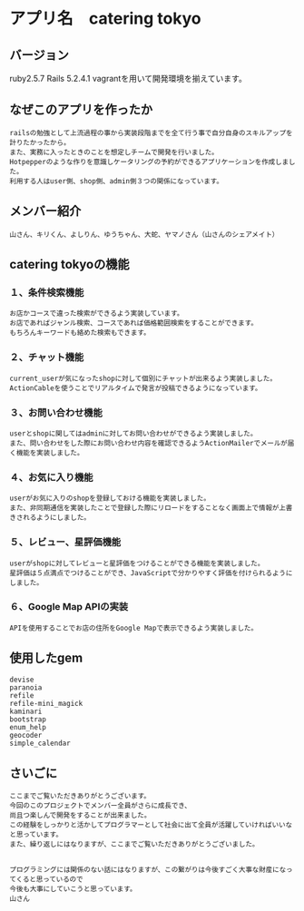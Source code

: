 #  アプリ名　catering tokyo

## バージョン
  ruby2.5.7
  Rails 5.2.4.1
  vagrantを用いて開発環境を揃えています。
## なぜこのアプリを作ったか
    railsの勉強として上流過程の事から実装段階までを全て行う事で自分自身のスキルアップを計りたかったから。
    また、実務に入ったときのことを想定しチームで開発を行いました。
    Hotpepperのような作りを意識しケータリングの予約ができるアプリケーションを作成しました。
    利用する人はuser側、shop側、admin側３つの関係になっています。
   
## メンバー紹介
    山さん、キリくん、よしりん、ゆうちゃん、大蛇、ヤマノさん（山さんのシェアメイト）
   
## catering tokyoの機能
###   １、条件検索機能
    お店かコースで違った検索ができるよう実装しています。
    お店であればジャンル検索、コースであれば価格範囲検索をすることができます。
    もちろんキーワードも絡めた検索もできます。
    
###   ２、チャット機能
    current_userが気になったshopに対して個別にチャットが出来るよう実装しました。
    ActionCableを使うことでリアルタイムで発言が投稿できるようになっています。
    
###   ３、お問い合わせ機能
    userとshopに関してはadminに対してお問い合わせができるよう実装しました。
    また、問い合わせをした際にお問い合わせ内容を確認できるようActionMailerでメールが届く機能を実装しました。
    
###   ４、お気に入り機能
    userがお気に入りのshopを登録しておける機能を実装しました。
    また、非同期通信を実装したことで登録した際にリロードをすることなく画面上で情報が上書きされるようにしました。
    
###   ５、レビュー、星評価機能
    userがshopに対してレビューと星評価をつけることができる機能を実装しました。
    星評価は５点満点でつけることができ、JavaScriptで分かりやすく評価を付けられるようにしました。
    
###   ６、Google Map APIの実装
    APIを使用することでお店の住所をGoogle Mapで表示できるよう実装しました。
    
##   使用したgem
    devise
    paranoia
    refile
    refile-mini_magick
    kaminari
    bootstrap
    enum_help
    geocoder
    simple_calendar
    
##   さいごに
    ここまでご覧いただきありがとうございます。
    今回のこのプロジェクトでメンバー全員がさらに成長でき、
    尚且つ楽しんで開発をすることが出来ました。
    この経験をしっかりと活かしてプログラマーとして社会に出て全員が活躍していければいいなと思っています。
    また、繰り返しにはなりますが、ここまでご覧いただきありがとうございました。
    

    プログラミングには関係のない話にはなりますが、この繋がりは今後すごく大事な財産になってくると思っているので
    今後も大事にしていこうと思っています。
    山さん
    
